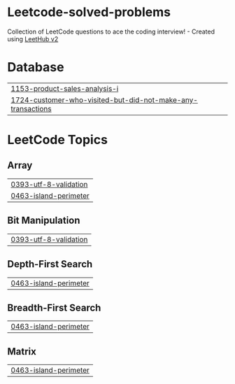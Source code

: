 # Leetcode-solved-problems
Collection of LeetCode questions to ace the coding interview! - Created using [LeetHub v2](https://github.com/arunbhardwaj/LeetHub-2.0)


# Database
|  |
| ------- |
| [1153-product-sales-analysis-i](https://github.com/Makarona10/Leetcode-solved-problems/tree/master/1153-product-sales-analysis-i) |
| [1724-customer-who-visited-but-did-not-make-any-transactions](https://github.com/Makarona10/Leetcode-solved-problems/tree/master/1724-customer-who-visited-but-did-not-make-any-transactions) |
<!---LeetCode Topics Start-->
# LeetCode Topics
## Array
|  |
| ------- |
| [0393-utf-8-validation](https://github.com/Makarona10/Leetcode-solved-problems/tree/master/0393-utf-8-validation) |
| [0463-island-perimeter](https://github.com/Makarona10/Leetcode-solved-problems/tree/master/0463-island-perimeter) |
## Bit Manipulation
|  |
| ------- |
| [0393-utf-8-validation](https://github.com/Makarona10/Leetcode-solved-problems/tree/master/0393-utf-8-validation) |
## Depth-First Search
|  |
| ------- |
| [0463-island-perimeter](https://github.com/Makarona10/Leetcode-solved-problems/tree/master/0463-island-perimeter) |
## Breadth-First Search
|  |
| ------- |
| [0463-island-perimeter](https://github.com/Makarona10/Leetcode-solved-problems/tree/master/0463-island-perimeter) |
## Matrix
|  |
| ------- |
| [0463-island-perimeter](https://github.com/Makarona10/Leetcode-solved-problems/tree/master/0463-island-perimeter) |
<!---LeetCode Topics End-->